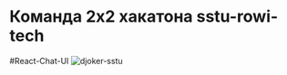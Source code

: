 # Команда 2х2 хакатона sstu-rowi-tech
#React-Chat-UI
![djoker-sstu](https://github.com/Lolsogod/chat-app/assets/40936571/77567efd-f8fd-4c41-a21d-52ea73c85e56)
